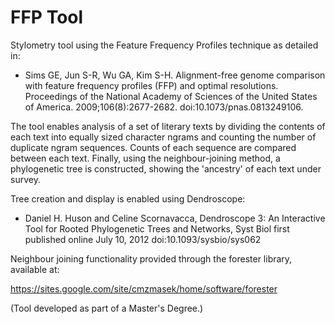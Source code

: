 # FFP Tool

Stylometry tool using the Feature Frequency Profiles technique as detailed in:

- Sims GE, Jun S-R, Wu GA, Kim S-H. Alignment-free genome comparison with feature frequency profiles (FFP) and optimal resolutions. Proceedings of the National Academy of Sciences of the United States of America. 2009;106(8):2677-2682. doi:10.1073/pnas.0813249106.

The tool enables analysis of a set of literary texts by dividing the contents of each text into equally sized character ngrams and counting the number of duplicate ngram sequences. Counts of each sequence are compared between each text. Finally, using the neighbour-joining method, a phylogenetic tree is constructed, showing the 'ancestry' of each text under survey.

Tree creation and display is enabled using Dendroscope:

- Daniel H. Huson and Celine Scornavacca, Dendroscope 3: An Interactive Tool for Rooted Phylogenetic Trees and Networks, Syst Biol first published online July 10, 2012 doi:10.1093/sysbio/sys062

Neighbour joining functionality provided through the forester library, available at:

https://sites.google.com/site/cmzmasek/home/software/forester

(Tool developed as part of a Master's Degree.)
